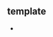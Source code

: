 ## template

- [<template>](https://developer.mozilla.org/ja/docs/Web/HTML/Element/template)
- [HTML で利用可能になった Template タグ](https://www.html5rocks.com/ja/tutorials/webcomponents/template/)
- [templateタグを使う](https://qiita.com/keiskimu/items/649fd3de770ba88802e3)

~~~
コンテンツはアクティベートされるまで、自律動作しません。
つまり、あなたのマークアップは隠れた DOM として存在するだけで、レンダリングされないのです。
~~~
